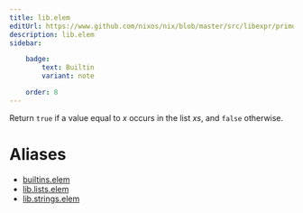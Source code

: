 ```yaml
---
title: lib.elem
editUrl: https://www.github.com/nixos/nix/blob/master/src/libexpr/primops.cc
description: lib.elem
sidebar:

    badge:
        text: Builtin
        variant: note

    order: 8
---
```


Return `true` if a value equal to *x* occurs in the list *xs*, and
`false` otherwise.


# Aliases

- [builtins.elem](/reference/builtinselem)
- [lib.lists.elem](/reference/liblists.elem)
- [lib.strings.elem](/reference/libstrings.elem)



